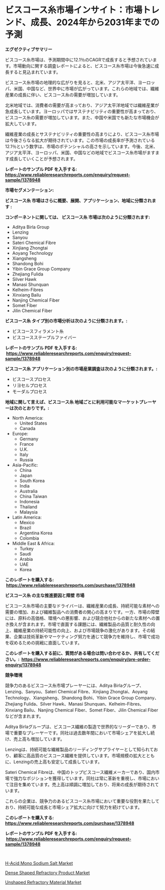 <p><h1>ビスコース糸市場インサイト：市場トレンド、成長、2024年から2031年までの予測</h1></p><p><strong>エグゼクティブサマリー</strong></p>
<p><p>ビスコース糸市場は、予測期間中に12.1％のCAGRで成長すると予想されています。市場動向に関する調査レポートによると、ビスコース糸市場は今後急速に成長すると見込まれています。</p><p>ビスコース糸市場の地理的な広がりを見ると、北米、アジア太平洋、ヨーロッパ、米国、中国など、世界中に市場が広がっています。これらの地域では、繊維産業の成長に伴い、ビスコース糸の需要が増加しています。</p><p>北米地域では、消費者の需要が高まっており、アジア太平洋地域では繊維産業が急成長しています。ヨーロッパではサステナビリティの重要性が高まっており、ビスコース糸の需要が増加しています。また、中国や米国でも新たな市場機会が拡大しています。</p><p>繊維産業の成長とサステナビリティの重要性の高まりにより、ビスコース糸市場は今後さらなる拡大が期待されています。この市場の成長率が予測されている12.1％という数字は、市場のポテンシャルの高さを示しています。今後、北米、アジア太平洋、ヨーロッパ、米国、中国などの地域でビスコース糸市場がますます成長していくことが予想されます。</p></p>
<p><strong>レポートのサンプル PDF を入手する: <a href="https://www.reliableresearchreports.com/enquiry/request-sample/1378948">https://www.reliableresearchreports.com/enquiry/request-sample/1378948</a></strong></p>
<p><strong>市場セグメンテーション:</strong></p>
<p><strong> ビスコース糸 市場はさらに概要、展開、アプリケーション、地域に分類されます :</strong></p>
<p><strong>コンポーネントに関しては、 ビスコース糸 市場は次のように分類されます: &nbsp;</strong></p>
<p><ul><li>Aditya Birla Group</li><li>Lenzing</li><li>Sanyou</li><li>Sateri Chemical Fibre</li><li>Xinjiang Zhongtai</li><li>Aoyang Technology</li><li>Xiangsheng</li><li>Shandong Bohi</li><li>Yibin Grace Group Company</li><li>Zhejiang Fulida</li><li>Silver Hawk</li><li>Manasi Shunquan</li><li>Kelheim-Fibres</li><li>Xinxiang Bailu</li><li>Nanjing Chemical Fiber</li><li>Somet Fiber</li><li>Jilin Chemical Fiber</li></ul></p>
<p><strong> ビスコース糸 タイプ別の市場分析は次のように分類されます。:</strong></p>
<p><ul><li>ビスコースフィラメント糸</li><li>ビスコースステープルファイバー</li></ul></p>
<p><strong>レポートのサンプル PDF を入手する: &nbsp;<a href="https://www.reliableresearchreports.com/enquiry/request-sample/1378948">https://www.reliableresearchreports.com/enquiry/request-sample/1378948</a></strong></p>
<p><strong> ビスコース糸 アプリケーション別の市場産業調査は次のように分類されます。:</strong></p>
<p><ul><li>ビスコースプロセス</li><li>リヨセルプロセス</li><li>モーダルプロセス</li></ul></p>
<p><strong>地域に関して言えば、ビスコース糸 地域ごとに利用可能なマーケットプレーヤーは次のとおりです。:</strong></p>
<p><ul>
    <li>
        North America:
        <ul>
            <li>United States</li>
            <li>Canada</li>
        </ul>
    </li>
    <li>
        Europe:
        <ul>
            <li>Germany</li>
            <li>France</li>
            <li>U.K.</li>
            <li>Italy</li>
            <li>Russia</li>
        </ul>
    </li>
    <li>
        Asia-Pacific:
        <ul>
            <li>China</li>
            <li>Japan</li>
            <li>South Korea</li>
            <li>India</li>
            <li>Australia</li>
            <li>China Taiwan</li>
            <li>Indonesia</li>
            <li>Thailand</li>
            <li>Malaysia</li>
        </ul>
    </li>
    <li>
        Latin America:
        <ul>
            <li>Mexico</li>
            <li>Brazil</li>
            <li>Argentina Korea</li>
            <li>Colombia</li>
        </ul>
    </li>
    <li>
        Middle East & Africa:
        <ul>
            <li>Turkey</li>
            <li>Saudi</li>
            <li>Arabia</li>
            <li>UAE</li>
            <li>Korea</li>
        </ul>
    </li>
    </ul></p>
<p><strong>このレポートを購入する: &nbsp;<a href="https://www.reliableresearchreports.com/purchase/1378948">https://www.reliableresearchreports.com/purchase/1378948</a></strong></p>
<p><strong>ビスコース糸 の主な推進要因と障壁 市場</strong></p>
<p><p>ビスコース糸市場の主要なドライバーは、繊維産業の成長、持続可能な素材への需要の増加、および繊維製品への消費者の関心の高まりです。一方、市場の障壁には、原料の高価格、環境への悪影響、および競合他社からの新たな素材への置き換えが含まれます。市場で直面する課題には、繊維製品の品質と耐久性の向上、繊維産業の持続可能性の向上、および市場競争の激化があります。その結果、企業は技術革新やマーケティング努力を通じて競争力を維持し、市場で成功を収めるための挑戦に直面しています。</p></p>
<p><strong>このレポートを購入する前に、質問がある場合は問い合わせるか、共有してください。:&nbsp; <a href="https://www.reliableresearchreports.com/enquiry/pre-order-enquiry/1378948">https://www.reliableresearchreports.com/enquiry/pre-order-enquiry/1378948</a></strong></p>
<p><strong>競争環境</strong></p>
<p><p>競争力のあるビスコース糸市場プレーヤーには、Aditya Birlaグループ、Lenzing、Sanyou、Sateri Chemical Fibre、Xinjiang Zhongtai、Aoyang Technology、Xiangsheng、Shandong Bohi、Yibin Grace Group Company、Zhejiang Fulida、Silver Hawk、Manasi Shunquan、Kelheim-Fibres、Xinxiang Bailu、Nanjing Chemical Fiber、Somet Fiber、Jilin Chemical Fiberなどが含まれます。</p><p>Aditya Birlaグループは、ビスコース繊維の製造で世界的なリーダーであり、市場で重要なプレーヤーです。同社は過去数年間において市場シェアを拡大し続け、売上高も増加しています。</p><p>Lenzingは、持続可能な繊維製品のリーディングサプライヤーとして知られており、顧客に高品質のビスコース繊維を提供しています。市場規模の拡大とともに、Lenzingの売上高も安定して成長しています。</p><p>Sateri Chemical Fibreは、中国のトップビスコース繊維メーカーであり、国内市場で強力なポジションを獲得しています。同社は常に革新を重視し、市場において注目を集めています。売上高は順調に増加しており、将来の成長が期待されています。</p><p>これらの企業は、競争力のあるビスコース糸市場において重要な役割を果たしており、持続可能な成長と市場シェア拡大に向けて努力を続けています。</p></p>
<p><strong>このレポートを購入する: &nbsp; <a href="https://www.reliableresearchreports.com/purchase/1378948">https://www.reliableresearchreports.com/purchase/1378948</a></strong></p>
<p><strong>レポートのサンプル PDF を入手する: &nbsp;<a href="https://www.reliableresearchreports.com/enquiry/request-sample/1378948">https://www.reliableresearchreports.com/enquiry/request-sample/1378948</a></strong><strong></strong></p>
<p>&nbsp;</p>
<p><p><a href="https://github.com/juancolorado15/Market-Research-Report-List-1/blob/main/h-acid-mono-sodium-salt-market.md">H-Acid Mono Sodium Salt Market</a></p><p><a href="https://github.com/dx0328/Market-Research-Report-List-1/blob/main/dense-shaped-refractory-product-market.md">Dense Shaped Refractory Product Market</a></p><p><a href="https://github.com/Glendatilghmankmgz0rbhwpy/Market-Research-Report-List-1/blob/main/unshaped-refractory-material-market.md">Unshaped Refractory Material Market</a></p></p>